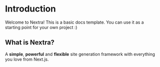 # Introduction
 
Welcome to Nextra! This is a basic docs template. You can use it as a starting point for your own project :)

## What is Nextra?

A **simple**, **powerful** and **flexible** site generation framework with everything you love from Next.js.

